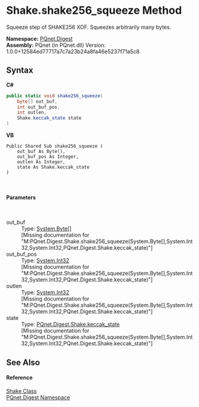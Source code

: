 # Shake.shake256_squeeze Method 
 

Squeeze step of SHAKE256 XOF. Squeezes arbitrarily many bytes.

**Namespace:**&nbsp;<a href="21efb5f0-8611-9eaa-4575-81fa5c4164b4.md">PQnet.Digest</a><br />**Assembly:**&nbsp;PQnet (in PQnet.dll) Version: 1.0.0+12584ed77717a7c7a23b24a8fa46e5237f71a5c8

## Syntax

**C#**<br />
``` C#
public static void shake256_squeeze(
	byte[] out_buf,
	int out_buf_pos,
	int outlen,
	Shake.keccak_state state
)
```

**VB**<br />
``` VB
Public Shared Sub shake256_squeeze ( 
	out_buf As Byte(),
	out_buf_pos As Integer,
	outlen As Integer,
	state As Shake.keccak_state
)
```

<br />

#### Parameters
&nbsp;<dl><dt>out_buf</dt><dd>Type: <a href="https://docs.microsoft.com/dotnet/api/system.byte" target="_blank" rel="noopener noreferrer">System.Byte</a>[]<br />\[Missing <param name="out_buf"/> documentation for "M:PQnet.Digest.Shake.shake256_squeeze(System.Byte[],System.Int32,System.Int32,PQnet.Digest.Shake.keccak_state)"\]</dd><dt>out_buf_pos</dt><dd>Type: <a href="https://docs.microsoft.com/dotnet/api/system.int32" target="_blank" rel="noopener noreferrer">System.Int32</a><br />\[Missing <param name="out_buf_pos"/> documentation for "M:PQnet.Digest.Shake.shake256_squeeze(System.Byte[],System.Int32,System.Int32,PQnet.Digest.Shake.keccak_state)"\]</dd><dt>outlen</dt><dd>Type: <a href="https://docs.microsoft.com/dotnet/api/system.int32" target="_blank" rel="noopener noreferrer">System.Int32</a><br />\[Missing <param name="outlen"/> documentation for "M:PQnet.Digest.Shake.shake256_squeeze(System.Byte[],System.Int32,System.Int32,PQnet.Digest.Shake.keccak_state)"\]</dd><dt>state</dt><dd>Type: <a href="1ae1bd35-7a8a-534f-8493-83b37fccc479.md">PQnet.Digest.Shake.keccak_state</a><br />\[Missing <param name="state"/> documentation for "M:PQnet.Digest.Shake.shake256_squeeze(System.Byte[],System.Int32,System.Int32,PQnet.Digest.Shake.keccak_state)"\]</dd></dl>

## See Also


#### Reference
<a href="23f04087-7075-c1be-bf7b-dec72f7a4cd1.md">Shake Class</a><br /><a href="21efb5f0-8611-9eaa-4575-81fa5c4164b4.md">PQnet.Digest Namespace</a><br />